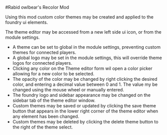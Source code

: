 #Rabid owlbear's Recolor Mod

Using this mod custom color themes may be created and applied to the foundry ui elements.

The theme editor may be accessed from a new left side ui icon, or from the module settings.

- A theme can be set to global in the module settings, preventing custom themes for connected players.
- A global logo may be set in the module settings, this will override theme logos for connected players.
- Clicking any color on the Theme editor form wil open a color picker allowing for a new color to be selected. 
- The opacity of the color may be changed by right clicking the desired color, and entering a decimal value between 0 and 1. The value my be changed using the mouse wheel or manually entered.
- The foundry logo and sidebar appearance may be changed on the sidebar tab of the theme editor window.
- Custom themes may be saved or updated by clicking the save theme button that appears in the lower right corner of the theme editor when any element has been changed. 
- Custom themes may be deleted by clicking the delete theme button to the right of the theme select.